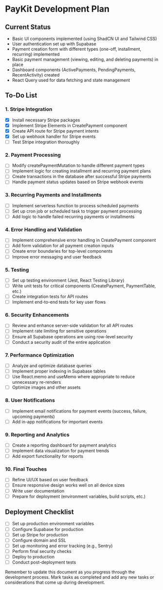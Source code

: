 # PayKit Development Plan

## Current Status
- Basic UI components implemented (using ShadCN UI and Tailwind CSS)
- User authentication set up with Supabase
- Payment creation form with different types (one-off, installment, recurring) implemented
- Basic payment management (viewing, editing, and deleting payments) in place
- Dashboard components (ActivePayments, PendingPayments, RecentActivity) created
- React Query used for data fetching and state management

## To-Do List

### 1. Stripe Integration
- [x] Install necessary Stripe packages
- [x] Implement Stripe Elements in CreatePayment component
- [x] Create API route for Stripe payment intents
- [x] Set up webhook handler for Stripe events
- [ ] Test Stripe integration thoroughly

### 2. Payment Processing
- [ ] Modify createPaymentMutation to handle different payment types
- [ ] Implement logic for creating installment and recurring payment plans
- [ ] Create transactions in the database after successful Stripe payments
- [ ] Handle payment status updates based on Stripe webhook events

### 3. Recurring Payments and Installments
- [ ] Implement serverless function to process scheduled payments
- [ ] Set up cron job or scheduled task to trigger payment processing
- [ ] Add logic to handle failed recurring payments or installments

### 4. Error Handling and Validation
- [ ] Implement comprehensive error handling in CreatePayment component
- [ ] Add form validation for all payment creation inputs
- [ ] Create error boundaries for top-level components
- [ ] Improve error messaging and user feedback

### 5. Testing
- [ ] Set up testing environment (Jest, React Testing Library)
- [ ] Write unit tests for critical components (CreatePayment, PaymentTable, etc.)
- [ ] Create integration tests for API routes
- [ ] Implement end-to-end tests for key user flows

### 6. Security Enhancements
- [ ] Review and enhance server-side validation for all API routes
- [ ] Implement rate limiting for sensitive operations
- [ ] Ensure all Supabase operations are using row-level security
- [ ] Conduct a security audit of the entire application

### 7. Performance Optimization
- [ ] Analyze and optimize database queries
- [ ] Implement proper indexing in Supabase tables
- [ ] Use React.memo and useMemo where appropriate to reduce unnecessary re-renders
- [ ] Optimize images and other assets

### 8. User Notifications
- [ ] Implement email notifications for payment events (success, failure, upcoming payments)
- [ ] Add in-app notifications for important events

### 9. Reporting and Analytics
- [ ] Create a reporting dashboard for payment analytics
- [ ] Implement data visualization for payment trends
- [ ] Add export functionality for reports

### 10. Final Touches
- [ ] Refine UI/UX based on user feedback
- [ ] Ensure responsive design works well on all device sizes
- [ ] Write user documentation
- [ ] Prepare for deployment (environment variables, build scripts, etc.)

## Deployment Checklist
- [ ] Set up production environment variables
- [ ] Configure Supabase for production
- [ ] Set up Stripe for production
- [ ] Configure domain and SSL
- [ ] Set up monitoring and error tracking (e.g., Sentry)
- [ ] Perform final security checks
- [ ] Deploy to production
- [ ] Conduct post-deployment tests

Remember to update this document as you progress through the development process. Mark tasks as completed and add any new tasks or considerations that come up during development.